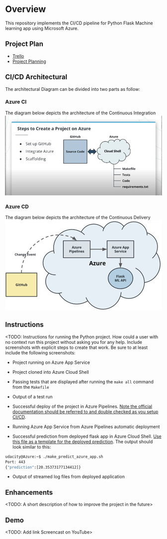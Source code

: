 # Overview
This repository implements the CI/CD pipeline for Python Flask Machine learning app using Microsoft Azure. 

## Project Plan
* [Trello](https://trello.com/b/C3ceeWmW/flask-ml-task)
* [Project Planning](https://docs.google.com/spreadsheets/d/1dxMQlkFInCwCUSMQBhnbmbo_12ffJuVlZAwjiTnfZjo/edit?usp=sharing)


## CI/CD Architectural
The architectural Diagram can be divided into two parts as follow:

### Azure CI
The diagram below depicts the architecture of the Continuous Integration
![CI Diagram](./screen_shots/CI.png)

### Azure CD
The diagram below depicts the architecture of the Continuous Delivery
![CD Diagram](./screen_shots/CD.png)


## Instructions

<TODO:  Instructions for running the Python project.  How could a user with no context run this project without asking you for any help.  Include screenshots with explicit steps to create that work. Be sure to at least include the following screenshots:

* Project running on Azure App Service

* Project cloned into Azure Cloud Shell

* Passing tests that are displayed after running the `make all` command from the `Makefile`

* Output of a test run

* Successful deploy of the project in Azure Pipelines.  [Note the official documentation should be referred to and double checked as you setup CI/CD](https://docs.microsoft.com/en-us/azure/devops/pipelines/ecosystems/python-webapp?view=azure-devops).

* Running Azure App Service from Azure Pipelines automatic deployment

* Successful prediction from deployed flask app in Azure Cloud Shell.  [Use this file as a template for the deployed prediction](https://github.com/udacity/nd082-Azure-Cloud-DevOps-Starter-Code/blob/master/C2-AgileDevelopmentwithAzure/project/starter_files/flask-sklearn/make_predict_azure_app.sh).
The output should look similar to this:

```bash
udacity@Azure:~$ ./make_predict_azure_app.sh
Port: 443
{"prediction":[20.35373177134412]}
```

* Output of streamed log files from deployed application

> 

## Enhancements

<TODO: A short description of how to improve the project in the future>

## Demo 

<TODO: Add link Screencast on YouTube>


